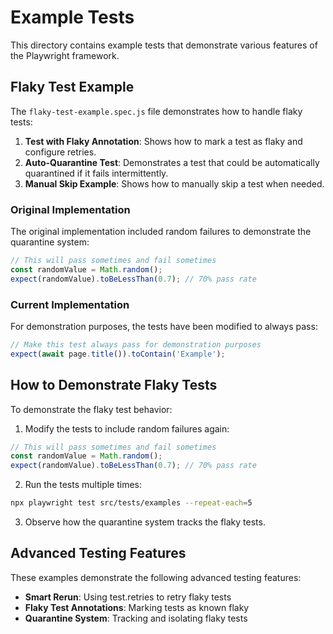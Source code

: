 <!-- Source: /Users/mzahirudeen/playwright-framework-dev/src/tests/examples/README.md -->

# Example Tests

This directory contains example tests that demonstrate various features of the Playwright framework.

## Flaky Test Example

The `flaky-test-example.spec.js` file demonstrates how to handle flaky tests:

1. **Test with Flaky Annotation**: Shows how to mark a test as flaky and configure retries.
2. **Auto-Quarantine Test**: Demonstrates a test that could be automatically quarantined if it fails intermittently.
3. **Manual Skip Example**: Shows how to manually skip a test when needed.

### Original Implementation

The original implementation included random failures to demonstrate the quarantine system:

```javascript
// This will pass sometimes and fail sometimes
const randomValue = Math.random();
expect(randomValue).toBeLessThan(0.7); // 70% pass rate
```

### Current Implementation

For demonstration purposes, the tests have been modified to always pass:

```javascript
// Make this test always pass for demonstration purposes
expect(await page.title()).toContain('Example');
```

## How to Demonstrate Flaky Tests

To demonstrate the flaky test behavior:

1. Modify the tests to include random failures again:

```javascript
// This will pass sometimes and fail sometimes
const randomValue = Math.random();
expect(randomValue).toBeLessThan(0.7); // 70% pass rate
```

2. Run the tests multiple times:

```bash
npx playwright test src/tests/examples --repeat-each=5
```

3. Observe how the quarantine system tracks the flaky tests.

## Advanced Testing Features

These examples demonstrate the following advanced testing features:

- **Smart Rerun**: Using test.retries to retry flaky tests
- **Flaky Test Annotations**: Marking tests as known flaky
- **Quarantine System**: Tracking and isolating flaky tests